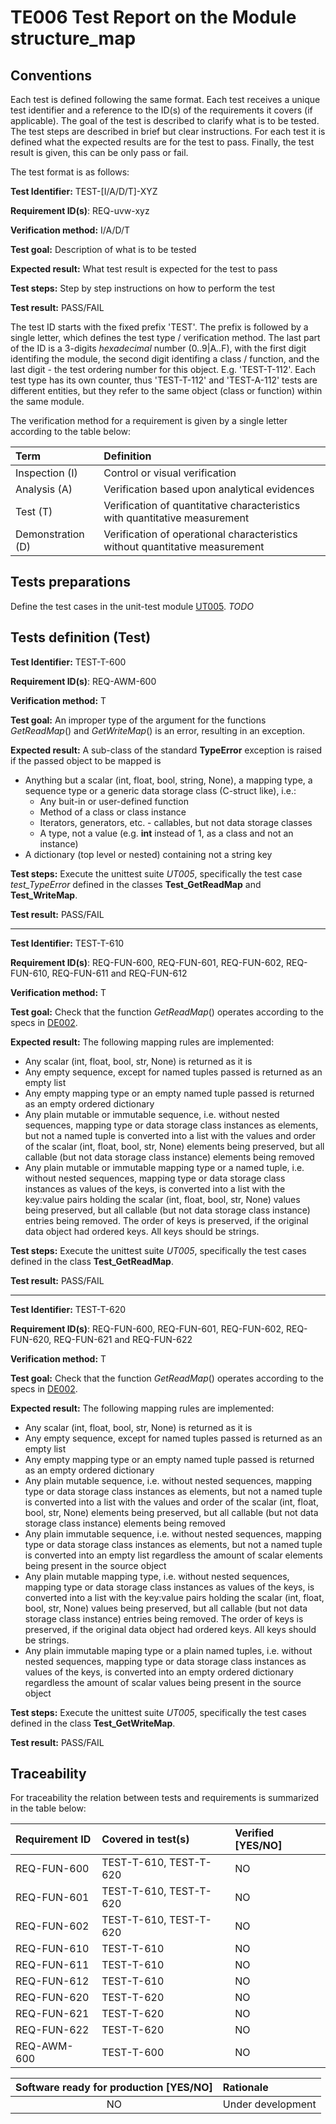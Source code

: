 # TE006 Test Report on the Module structure_map

## Conventions

Each test is defined following the same format. Each test receives a unique test identifier and a reference to the ID(s) of the requirements it covers (if applicable). The goal of the test is described to clarify what is to be tested. The test steps are described in brief but clear instructions. For each test it is defined what the expected results are for the test to pass. Finally, the test result is given, this can be only pass or fail.

The test format is as follows:

**Test Identifier:** TEST-\[I/A/D/T\]-XYZ

**Requirement ID(s)**: REQ-uvw-xyz

**Verification method:** I/A/D/T

**Test goal:** Description of what is to be tested

**Expected result:** What test result is expected for the test to pass

**Test steps:** Step by step instructions on how to perform the test

**Test result:** PASS/FAIL

The test ID starts with the fixed prefix 'TEST'. The prefix is followed by a single letter, which defines the test type / verification method. The last part of the ID is a 3-digits *hexadecimal* number (0..9|A..F), with the first digit identifing the module, the second digit identifing a class / function, and the last digit - the test ordering number for this object. E.g. 'TEST-T-112'. Each test type has its own counter, thus 'TEST-T-112' and 'TEST-A-112' tests are different entities, but they refer to the same object (class or function) within the same module.

The verification method for a requirement is given by a single letter according to the table below:

| **Term**          | **Definition**                                                               |
| :---------------- | :--------------------------------------------------------------------------- |
| Inspection (I)    | Control or visual verification                                               |
| Analysis (A)      | Verification based upon analytical evidences                                 |
| Test (T)          | Verification of quantitative characteristics with quantitative measurement   |
| Demonstration (D) | Verification of operational characteristics without quantitative measurement |

## Tests preparations

Define the test cases in the unit-test module [UT005](../../Tests/UT005_structure_map.py). *TODO*

## Tests definition (Test)

**Test Identifier:** TEST-T-600

**Requirement ID(s)**: REQ-AWM-600

**Verification method:** T

**Test goal:** An improper type of the argument for the functions *GetReadMap*() and *GetWriteMap*() is an error, resulting in an exception.

**Expected result:** A sub-class of the standard **TypeError** exception is raised if the passed object to be mapped is

* Anything but a scalar (int, float, bool, string, None), a mapping type, a sequence type or a generic data storage class (C-struct like), i.e.:
  * Any buit-in or user-defined function
  * Method of a class or class instance
  * Iterators, generators, etc. - callables, but not data storage classes
  * A type, not a value (e.g. **int** instead of 1, as a class and not an instance)
* A dictionary (top level or nested) containing not a string key

**Test steps:** Execute the unittest suite *UT005*, specifically the test case *test_TypeError* defined in the classes **Test_GetReadMap** and **Test_WriteMap**.

**Test result:** PASS/FAIL

---

**Test Identifier:** TEST-T-610

**Requirement ID(s)**: REQ-FUN-600, REQ-FUN-601, REQ-FUN-602, REQ-FUN-610, REQ-FUN-611 and REQ-FUN-612

**Verification method:** T

**Test goal:** Check that the function *GetReadMap*() operates according to the specs in [DE002](../Design/DE002_structure_map.md).

**Expected result:** The following mapping rules are implemented:

* Any scalar (int, float, bool, str, None) is returned as it is
* Any empty sequence, except for named tuples passed is returned as an empty list
* Any empty mapping type or an empty named tuple passed is returned as an empty ordered dictionary
* Any plain mutable or immutable sequence, i.e. without nested sequences, mapping type or data storage class instances as elements, but not a named tuple is converted into a list with the values and order of the scalar (int, float, bool, str, None) elements being preserved, but all callable (but not data storage class instance) elements being removed
* Any plain mutable or immutable mapping type or a named tuple, i.e. without nested sequences, mapping type or data storage class instances as values of the keys, is converted into a list with the key:value pairs holding the scalar (int, float, bool, str, None) values being preserved, but all callable (but not data storage class instance) entries being removed. The order of keys is preserved, if the original data object had ordered keys. All keys should be strings.

**Test steps:** Execute the unittest suite *UT005*, specifically the test cases defined in the class **Test_GetReadMap**.

**Test result:** PASS/FAIL

---

**Test Identifier:** TEST-T-620

**Requirement ID(s)**: REQ-FUN-600, REQ-FUN-601, REQ-FUN-602, REQ-FUN-620, REQ-FUN-621 and REQ-FUN-622

**Verification method:** T

**Test goal:** Check that the function *GetReadMap*() operates according to the specs in [DE002](../Design/DE002_structure_map.md).

**Expected result:** The following mapping rules are implemented:

* Any scalar (int, float, bool, str, None) is returned as it is
* Any empty sequence, except for named tuples passed is returned as an empty list
* Any empty mapping type or an empty named tuple passed is returned as an empty ordered dictionary
* Any plain mutable sequence, i.e. without nested sequences, mapping type or data storage class instances as elements, but not a named tuple is converted into a list with the values and order of the scalar (int, float, bool, str, None) elements being preserved, but all callable (but not data storage class instance) elements being removed
* Any plain immutable sequence, i.e. without nested sequences, mapping type or data storage class instances as elements, but not a named tuple is converted into an empty list regardless the amount of scalar elements being present in the source object
* Any plain mutable mapping type, i.e. without nested sequences, mapping type or data storage class instances as values of the keys, is converted into a list with the key:value pairs holding the scalar (int, float, bool, str, None) values being preserved, but all callable (but not data storage class instance) entries being removed. The order of keys is preserved, if the original data object had ordered keys. All keys should be strings.
* Any plain immutable maping type or a plain named tuples, i.e. without nested sequences, mapping type or data storage class instances as values of the keys, is converted into an empty ordered dictionary regardless the amount of scalar values being present in the source object

**Test steps:** Execute the unittest suite *UT005*, specifically the test cases defined in the class **Test_GetWriteMap**.

**Test result:** PASS/FAIL

## Traceability

For traceability the relation between tests and requirements is summarized in the table below:

| **Requirement ID** | **Covered in test(s)**                                                             | **Verified \[YES/NO\]**  |
| :----------------- | :--------------------------------------------------------------------------------- | :----------------------- |
| REQ-FUN-600        | TEST-T-610, TEST-T-620                                                             | NO                       |
| REQ-FUN-601        | TEST-T-610, TEST-T-620                                                             | NO                       |
| REQ-FUN-602        | TEST-T-610, TEST-T-620                                                             | NO                       |
| REQ-FUN-610        | TEST-T-610                                                                         | NO                       |
| REQ-FUN-611        | TEST-T-610                                                                         | NO                       |
| REQ-FUN-612        | TEST-T-610                                                                         | NO                       |
| REQ-FUN-620        | TEST-T-620                                                                         | NO                       |
| REQ-FUN-621        | TEST-T-620                                                                         | NO                       |
| REQ-FUN-622        | TEST-T-620                                                                         | NO                       |
| REQ-AWM-600        | TEST-T-600                                                                         | NO                       |

| **Software ready for production \[YES/NO\]** | **Rationale**                 |
| :------------------------------------------: | :---------------------------- |
| NO                                           | Under development             |

